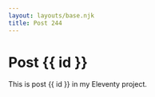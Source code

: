 ```yaml
---
layout: layouts/base.njk
title: Post 244
---
```


# Post {{ id }}

This is post {{ id }} in my Eleventy project.
